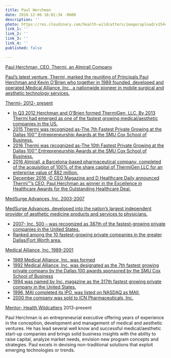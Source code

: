 ```yaml
---
title: Paul Herchman
date: 2018-12-06 16:01:34 -0600
description: ''
photo: https://res.cloudinary.com/health-wildcatters/image/upload/v1544133741/image.png
link_1: ''
link_2: ''
link_3: ''
link_4: ''
published: false

---
```

[Paul Herchman, CEO, Thermi, an Almirall Company](https://www.healthwildcatters.com/mentors?__hstc=3037743.f7bd35a287fedde99311d751bfe42fd4.1542227144562.1543597132524.1543863854462.7&__hssc=3037743.335.1543863854462&__hsfp=2847743631&hsutk=f7bd35a287fedde99311d751bfe42fd4#084b7aa0338a37b380c8eceaf39afeed)

[Paul’s latest venture, Thermi, marked the reuniting of Principals Paul Herchman and Kevin O’Brien who together in 1989 founded, developed and operated Medical Alliance, Inc., a nationwide pioneer in mobile surgical and aesthetic technology services.](https://www.healthwildcatters.com/mentors?__hstc=3037743.f7bd35a287fedde99311d751bfe42fd4.1542227144562.1543597132524.1543863854462.7&__hssc=3037743.335.1543863854462&__hsfp=2847743631&hsutk=f7bd35a287fedde99311d751bfe42fd4#084b7aa0338a37b380c8eceaf39afeed)

[Thermi- 2012- present](https://www.healthwildcatters.com/mentors?__hstc=3037743.f7bd35a287fedde99311d751bfe42fd4.1542227144562.1543597132524.1543863854462.7&__hssc=3037743.335.1543863854462&__hsfp=2847743631&hsutk=f7bd35a287fedde99311d751bfe42fd4#084b7aa0338a37b380c8eceaf39afeed)

* [In Q3 2012 Herchman and O’Brien formed ThermiGen, LLC. By 2013 Thermi had emerged as one of the fastest growing medical/aesthetic companies in the US.](https://www.healthwildcatters.com/mentors?__hstc=3037743.f7bd35a287fedde99311d751bfe42fd4.1542227144562.1543597132524.1543863854462.7&__hssc=3037743.335.1543863854462&__hsfp=2847743631&hsutk=f7bd35a287fedde99311d751bfe42fd4#084b7aa0338a37b380c8eceaf39afeed)
* [2015 Thermi was recognized as-The 7th Fastest Private Growing at the Dallas 100™ Entrepreneurship Awards at the SMU Cox School of Business.](https://www.healthwildcatters.com/mentors?__hstc=3037743.f7bd35a287fedde99311d751bfe42fd4.1542227144562.1543597132524.1543863854462.7&__hssc=3037743.335.1543863854462&__hsfp=2847743631&hsutk=f7bd35a287fedde99311d751bfe42fd4#084b7aa0338a37b380c8eceaf39afeed)
* [2016 Thermi was recognized as-The 10th Fastest Private Growing at the Dallas 100™ Entrepreneurship Awards at the SMU Cox School of Business.](https://www.healthwildcatters.com/mentors?__hstc=3037743.f7bd35a287fedde99311d751bfe42fd4.1542227144562.1543597132524.1543863854462.7&__hssc=3037743.335.1543863854462&__hsfp=2847743631&hsutk=f7bd35a287fedde99311d751bfe42fd4#084b7aa0338a37b380c8eceaf39afeed)
* [2016 Almirall, a Barcelona-based pharmaceutical company, completed of the acquisition of 100% of the share capital of ThermiGen LLC for an enterprise value of $82 million.](https://www.healthwildcatters.com/mentors?__hstc=3037743.f7bd35a287fedde99311d751bfe42fd4.1542227144562.1543597132524.1543863854462.7&__hssc=3037743.335.1543863854462&__hsfp=2847743631&hsutk=f7bd35a287fedde99311d751bfe42fd4#084b7aa0338a37b380c8eceaf39afeed)
* [December 2016 -D CEO Magazine and D Healthcare Daily announced Thermi™’s CEO, Paul Herchman as winner in the Excellence in Healthcare Awards for the Outstanding Healthcare Deal.](https://www.healthwildcatters.com/mentors?__hstc=3037743.f7bd35a287fedde99311d751bfe42fd4.1542227144562.1543597132524.1543863854462.7&__hssc=3037743.335.1543863854462&__hsfp=2847743631&hsutk=f7bd35a287fedde99311d751bfe42fd4#084b7aa0338a37b380c8eceaf39afeed)

[MedSurge Advances, Inc. 2003-2007](https://www.healthwildcatters.com/mentors?__hstc=3037743.f7bd35a287fedde99311d751bfe42fd4.1542227144562.1543597132524.1543863854462.7&__hssc=3037743.335.1543863854462&__hsfp=2847743631&hsutk=f7bd35a287fedde99311d751bfe42fd4#084b7aa0338a37b380c8eceaf39afeed)

[MedSurge Advances, developed into the nation’s largest independent provider of aesthetic medicine products and services to physicians.](https://www.healthwildcatters.com/mentors?__hstc=3037743.f7bd35a287fedde99311d751bfe42fd4.1542227144562.1543597132524.1543863854462.7&__hssc=3037743.335.1543863854462&__hsfp=2847743631&hsutk=f7bd35a287fedde99311d751bfe42fd4#084b7aa0338a37b380c8eceaf39afeed)

* [2007- Inc. 500 – was recognized as 387th of the fastest-growing private companies in the United States.](https://www.healthwildcatters.com/mentors?__hstc=3037743.f7bd35a287fedde99311d751bfe42fd4.1542227144562.1543597132524.1543863854462.7&__hssc=3037743.335.1543863854462&__hsfp=2847743631&hsutk=f7bd35a287fedde99311d751bfe42fd4#084b7aa0338a37b380c8eceaf39afeed)
* [Ranked among the 10 fastest-growing private companies in the greater Dallas/Fort Worth area.](https://www.healthwildcatters.com/mentors?__hstc=3037743.f7bd35a287fedde99311d751bfe42fd4.1542227144562.1543597132524.1543863854462.7&__hssc=3037743.335.1543863854462&__hsfp=2847743631&hsutk=f7bd35a287fedde99311d751bfe42fd4#084b7aa0338a37b380c8eceaf39afeed)

[Medical Alliance, Inc. 1989-2001](https://www.healthwildcatters.com/mentors?__hstc=3037743.f7bd35a287fedde99311d751bfe42fd4.1542227144562.1543597132524.1543863854462.7&__hssc=3037743.335.1543863854462&__hsfp=2847743631&hsutk=f7bd35a287fedde99311d751bfe42fd4#084b7aa0338a37b380c8eceaf39afeed)

* [1989 Medical Alliance, Inc. was formed](https://www.healthwildcatters.com/mentors?__hstc=3037743.f7bd35a287fedde99311d751bfe42fd4.1542227144562.1543597132524.1543863854462.7&__hssc=3037743.335.1543863854462&__hsfp=2847743631&hsutk=f7bd35a287fedde99311d751bfe42fd4#084b7aa0338a37b380c8eceaf39afeed)
* [1992 Medical Alliance, Inc. was designated as the 7th fastest growing private company by the Dallas 100 awards sponsored by the SMU Cox School of Business](https://www.healthwildcatters.com/mentors?__hstc=3037743.f7bd35a287fedde99311d751bfe42fd4.1542227144562.1543597132524.1543863854462.7&__hssc=3037743.335.1543863854462&__hsfp=2847743631&hsutk=f7bd35a287fedde99311d751bfe42fd4#084b7aa0338a37b380c8eceaf39afeed)
* [1994 was named by Inc. magazine as the 317th fastest growing private company in the United States.](https://www.healthwildcatters.com/mentors?__hstc=3037743.f7bd35a287fedde99311d751bfe42fd4.1542227144562.1543597132524.1543863854462.7&__hssc=3037743.335.1543863854462&__hsfp=2847743631&hsutk=f7bd35a287fedde99311d751bfe42fd4#084b7aa0338a37b380c8eceaf39afeed)
* [1996, MAI completed its IPO, was listed on NASDAQ as MAII,](https://www.healthwildcatters.com/mentors?__hstc=3037743.f7bd35a287fedde99311d751bfe42fd4.1542227144562.1543597132524.1543863854462.7&__hssc=3037743.335.1543863854462&__hsfp=2847743631&hsutk=f7bd35a287fedde99311d751bfe42fd4#084b7aa0338a37b380c8eceaf39afeed)
* [2000 the company was sold to ICN Pharmaceuticals, Inc.](https://www.healthwildcatters.com/mentors?__hstc=3037743.f7bd35a287fedde99311d751bfe42fd4.1542227144562.1543597132524.1543863854462.7&__hssc=3037743.335.1543863854462&__hsfp=2847743631&hsutk=f7bd35a287fedde99311d751bfe42fd4#084b7aa0338a37b380c8eceaf39afeed)

[Mentor- ](https://www.healthwildcatters.com/mentors?__hstc=3037743.f7bd35a287fedde99311d751bfe42fd4.1542227144562.1543597132524.1543863854462.7&__hssc=3037743.335.1543863854462&__hsfp=2847743631&hsutk=f7bd35a287fedde99311d751bfe42fd4#084b7aa0338a37b380c8eceaf39afeed)[Health Wildcatters](http://healthwildcatters.com/) 2013-present

Paul Herchman is an entrepreneurial executive offering years of experience in the conception, development and management of medical and aesthetic ventures. He has lead several well know and successful medical/aesthetic start-up companies and brings solid business insights with the ability to raise capital, analyze market needs, envision new program concepts and strategies. Paul excels in devising non-traditional solutions that exploit emerging technologies or trends.